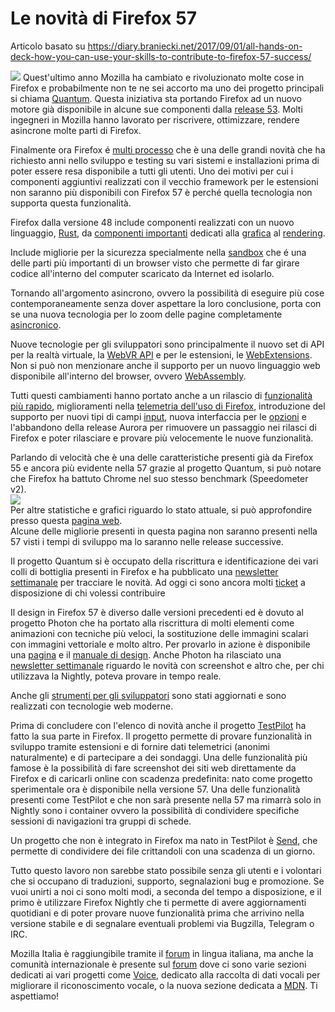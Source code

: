 # Le novità di Firefox 57

Articolo basato su https://diary.braniecki.net/2017/09/01/all-hands-on-deck-how-you-can-use-your-skills-to-contribute-to-firefox-57-success/

<img src="https://diary.braniecki.net/wp-content/uploads/2017/08/RobotPoster2.jpg" />
Quest'ultimo anno Mozilla ha cambiato e rivoluzionato molte cose in Firefox e probabilmente non te ne sei accorto ma uno dei progetto principali si chiama <a href="https://wiki.mozilla.org/Quantum">Quantum</a>.  
Questa iniziativa sta portando Firefox ad un nuovo motore già disponibile in alcune sue componenti dalla <a href="https://hacks.mozilla.org/2017/04/firefox-53-quantum-compositor-compact-themes-css-masks-and-more/">release 53</a>. Molti ingegneri in Mozilla hanno lavorato per riscrivere, ottimizzare, rendere asincrone molte parti di Firefox.   

Finalmente ora Firefox é <a href="https://wiki.mozilla.org/Electrolysis">multi processo</a> che è una delle grandi novità che ha richiesto anni nello sviluppo e testing su vari sistemi e installazioni prima di poter essere resa disponibile a tutti gli utenti. Uno dei motivi per cui i componenti aggiuntivi realizzati con il vecchio framework per le estensioni non saranno più disponibili con Firefox 57 è perché quella tecnologia non supporta questa funzionalità.   

Firefox dalla versione 48 include componenti realizzati con un nuovo linguaggio, <a href="https://www.rust-lang.org">Rust</a>, da <a href="https://blog.nightly.mozilla.org/2017/07/25/stylo-is-ready-for-community-testing-on-nightly/">componenti importanti</a> dedicati alla <a href="https://hacks.mozilla.org/2017/08/inside-a-super-fast-css-engine-quantum-css-aka-stylo/">grafica</a> al <a href="https://wiki.mozilla.org/Platform/GFX/Quantum_Render">rendering</a>.   

Include migliorie per la sicurezza specialmente nella <a href="https://wiki.mozilla.org/Security/Sandbox">sandbox</a> che é una delle parti più importanti di un browser visto che permette di far girare codice all'interno del computer scaricato da Internet ed isolarlo.   

Tornando all'argomento asincrono, ovvero la possibilità di eseguire più cose contemporaneamente senza dover aspettare la loro conclusione, porta con se una nuova tecnologia per lo zoom delle pagine completamente <a href="https://wiki.mozilla.org/Platform/GFX/APZ">asincronico</a>.   

Nuove tecnologie per gli sviluppatori sono principalmente il nuovo set di API per la realtà virtuale, la <a href="https://developer.mozilla.org/en-US/docs/Web/API/WebVR_API">WebVR API</a> e per le estensioni, le <a href="https://wiki.mozilla.org/WebExtensions">WebExtensions</a>. Non si può non menzionare anche il supporto per un nuovo linguaggio web disponibile all'interno del browser, ovvero <a href="http://webassembly.org/">WebAssembly</a>.   

Tutti questi cambiamenti hanno portato anche a un rilascio di <a href="https://wiki.mozilla.org/Firefox/Go_Faster">funzionalità più rapido</a>, miglioramenti nella <a href="https://wiki.mozilla.org/Telemetry">telemetria dell'uso di Firefox</a>, introduzione del supporto per nuovi tipi di campi <a href="https://bugzilla.mozilla.org/show_bug.cgi?id=888320">input</a>, nuova interfaccia per le <a href="https://bugzilla.mozilla.org/show_bug.cgi?id=1357306">opzioni</a> e l'abbandono della release Aurora per rimuovere un passaggio nei rilasci di Firefox e poter rilasciare e provare più velocemente le nuove funzionalità.

Parlando di velocità che è una delle caratteristiche presenti già da Firefox 55 e ancora più evidente nella 57 grazie al progetto Quantum, si può notare che Firefox ha battuto Chrome nel suo stesso benchmark (Speedometer v2).  
<img src="https://diary.braniecki.net/wp-content/uploads/2017/09/Screenshot-from-2017-09-01-19-24-32-768x307.png">  
Per altre statistiche e grafici riguardo lo stato attuale, si può approfondire presso questa <a href="https://health.graphics/quantum/">pagina web</a>.  
Alcune delle migliorie presenti in questa pagina non saranno presenti nella 57 visti i tempi di sviluppo ma lo saranno nelle release successive.  

Il progetto Quantum si è occupato della riscrittura e identificazione dei vari colli di bottiglia presenti in Firefox e ha pubblicato una <a href="https://ehsanakhgari.org/blog/2017-09-07/quantum-flow-engineering-newsletter-23">newsletter settimanale</a> per tracciare le novità. Ad oggi ci sono ancora molti <a href="https://wiki.mozilla.org/Quantum/Flow#Query:_P1_Bugs">ticket</a> a disposizione di chi volessi contribuire

Il design in Firefox 57 è diverso dalle versioni precedenti ed è dovuto al progetto Photon che ha portato alla riscrittura di molti elementi come animazioni con tecniche più veloci, la sostituzione delle immagini scalari con immagini vettoriale e molto altro. Per provarlo in azione è disponibile una <a href="http://design.firefox.com/people/shorlander/photon/Mockups/windows-10.html">pagina</a> e il <a href="http://design.firefox.com/photon/welcome.html">manuale di design</a>. Anche Photon ha rilasciato una <a href="https://msujaws.wordpress.com/2017/08/18/photon-engineering-newsletter-13/">newsletter settimanale</a> riguardo le novità con screenshot e altro che, per chi utilizzava la Nightly, poteva provare in tempo reale.

Anche gli <a href="http://firefox-dev.tools/">strumenti per gli sviluppatori</a> sono stati aggiornati e sono realizzati con tecnologie web moderne.

Prima di concludere con l'elenco di novità anche il progetto <a href="http://testpilot.firefox.com/">TestPilot</a> ha fatto la sua parte in Firefox. Il progetto permette di provare funzionalità in sviluppo tramite estensioni e di fornire dati telemetrici (anonimi naturalmente) e di partecipare a dei sondaggi. Una delle funzionalità più famose è la possibilità di fare screenshot dei siti web direttamente da Firefox e di caricarli online con scadenza predefinita: nato come progetto sperimentale ora è disponibile nella versione 57. Una delle funzionalità presenti come TestPilot e che non sarà presente nella 57 ma rimarrà solo in Nightly sono i container ovvero la possibilità di condividere specifiche sessioni di navigazioni tra gruppi di schede.   

Un progetto che non è integrato in Firefox ma nato in TestPilot è <a href="https://send.firefox.com/">Send</a>, che permette di condividere dei file crittandoli con una scadenza di un giorno.

Tutto questo lavoro non sarebbe stato possibile senza gli utenti e i volontari che si occupano di traduzioni, supporto, segnalazioni bug e promozione. Se vuoi unirti a noi ci sono molti modi, a seconda del tempo a disposizione, e il primo è utilizzare Firefox Nightly che ti permette di avere aggiornamenti quotidiani e di poter provare nuove funzionalità prima che arrivino nella versione stabile e di segnalare eventuali problemi via Bugzilla, Telegram o IRC.  

Mozilla Italia è raggiungibile tramite il <a href="forum.mozillaitalia.org">forum</a> in lingua italiana, ma anche la comunità internazionale è presente sul <a href="https://discourse.mozilla.org/">forum</a> dove ci sono varie sezioni dedicati ai vari progetti come <a href="https://voice.mozilla.org/">Voice</a>, dedicato alla raccolta di dati vocali per migliorare il riconoscimento vocale, o la nuova sezione dedicata a <a href="http://developer.mozilla.org/">MDN</a>. 
Ti aspettiamo!
